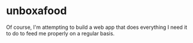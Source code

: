 # unboxafood

Of course, I&#39;m attempting to build a web app that does everything I need it to do to feed me properly on a regular basis.